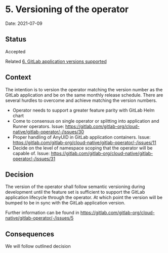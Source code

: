 # 5. Versioning of the operator

Date: 2021-07-09

## Status

Accepted

Related [6. GitLab application versions supported](0006-gitlab-application-versions-supported.md)

## Context

The intention is to version the operator matching the version number as the
GitLab application and be on the same monthly release schedule. There are
several hurdles to overcome and achieve matching the version numbers.

- Operator needs to support a greater feature parity with GitLab Helm chart
- Come to consensus on single operator or splitting into application and
  Runner operators. Issue: https://gitlab.com/gitlab-org/cloud-native/gitlab-operator/-/issues/30
- Proper handling of AnyUID in GitLab application containers. Issue:
  https://gitlab.com/gitlab-org/cloud-native/gitlab-operator/-/issues/11
- Decide on the level of namespace scoping that the operator will be capable of.
  Issue: https://gitlab.com/gitlab-org/cloud-native/gitlab-operator/-/issues/31


## Decision

The version of the operator shall follow semantic versioning during development
until the feature set is sufficient to support the GitLab application
lifecycle through the operator. At which point the version will be bumped
to be in sync with the GitLab application version.

Further information can be found in https://gitlab.com/gitlab-org/cloud-native/gitlab-operator/-/issues/5


## Consequences

We will follow outlined decision
